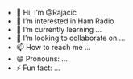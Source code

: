 - 👋 Hi, I’m @Rajacic
- 👀 I’m interested in Ham Radio
- 🌱 I’m currently learning ...
- 💞️ I’m looking to collaborate on ...
- 📫 How to reach me ...
- 😄 Pronouns: ...
- ⚡ Fun fact: ...

<!---
Rajacic/Rajacic is a ✨ special ✨ repository because its `README.md` (this file) appears on your GitHub profile.
You can click the Preview link to take a look at your changes.
--->
